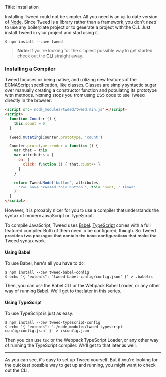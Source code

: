 Title: Installation

Installing Tweed could not be simpler. All you need is an up to date version of
[Node][node]. Since Tweed is a library rather than a framework, you don't _need_ to use
any boilerplate project or to generate a project with the CLI. Just install Tweed in your
project and start using it.

```shell
$ npm install --save tweed
```

> **Note:** If you're looking for the simplest possible way to get started, check out the
> [CLI][cli] straight away.

### Installing a Compiler
Tweed focuses on being native, and utilizing new features of the ECMAScript specification,
like classes. Classes are simply syntactic sugar over manually creating a constructor
function and populating its prototype with methods. Nothing stops you from using ES5 code
to use Tweed directly in the browser:

```html
<script src='node_modules/tweed/tweed.min.js'></script>
<script>
  function Counter () {
    this.count = 0
  }

  Tweed.mutating(Counter.prototype, 'count')

  Counter.prototype.render = function () {
    var that = this
    var attributes = {
      on: {
        click: function () { that.count++ }
      }
    }

    return Tweed.Node('button', attributes,
      'You have pressed this button ', this.count, ' times'
    )
  }
</script>
```

However, it is probably nicer for you to use a compiler that understands the syntax of
modern JavaScript or TypeScript.

To compile JavaScript, Tweed uses [Babel][babel]. [TypeScript][typescript] comes with a
full featured compiler. Both of them need to be configured, though. So Tweed provides two
packages that contain the base configurations that make the Tweed syntax work.

#### Using Babel
To use Babel, here's all you have to do:

```shell
$ npm install --dev tweed-babel-config
$ echo '{ "extends": "tweed-babel-config/config.json" }' > .babelrc
```

Then, you can use the Babel CLI or the Webpack Babel Loader, or any other way of running
Babel. We'll get to that later in this series.

#### Using TypeScript
To use TypeScript is just as easy:

```shell
$ npm install --dev tweed-typescript-config
$ echo '{ "extends": "./node_modules/tweed-typescript-config/config.json" }' > tsconfig.json
```

Then you can use `tsc` or the Webpack TypeScript Loader, or any other way of running the
TypeScript compiler. We'll get to that later as well.

---

As you can see, it's easy to set up Tweed yourself. But if you're looking for the quickest
possible way to get up and running, you might want to check out the CLI.

[cli]: #/docs/getting-started/cli "Tweed CLI"
[node]: https://nodejs.org/en/download "Download NodeJS"
[babel]: http://babeljs.io "Babel is a JavaScript compiler"
[typescript]: https://www.typescriptlang.org "TypeScript – JavaScript that scales"

